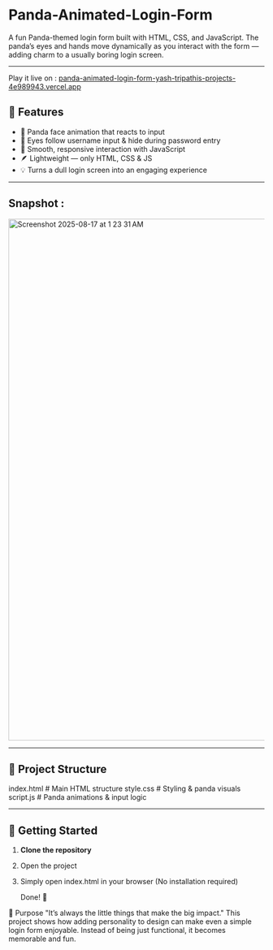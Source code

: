 # Panda-Animated-Login-Form
A fun Panda-themed login form built with HTML, CSS, and JavaScript. The panda’s eyes and hands move dynamically as you interact with the form — adding charm to a usually boring login screen.

---
Play it live on : [panda-animated-login-form-yash-tripathis-projects-4e989943.vercel.app](https://panda-animated-login-form.vercel.app)

## 🌟 Features
- 🐼 Panda face animation that reacts to input  
- 👀 Eyes follow username input & hide during password entry  
- 🎥 Smooth, responsive interaction with JavaScript  
- 🪶 Lightweight — only HTML, CSS & JS  
- 💡 Turns a dull login screen into an engaging experience  

---

## Snapshot :  
<img width="1771" height="1028" alt="Screenshot 2025-08-17 at 1 23 31 AM" src="https://github.com/user-attachments/assets/035687d3-97e6-4f87-9384-3b89e20e5ebf" />


---

## 📂 Project Structure
index.html # Main HTML structure
style.css # Styling & panda visuals
script.js # Panda animations & input logic

---

## 🚀 Getting Started
1. **Clone the repository**

2. Open the project

3. Simply open index.html in your browser
   (No installation required)

   Done! 🎉

🎯 Purpose
"It’s always the little things that make the big impact."
This project shows how adding personality to design can make even a simple login form enjoyable.
Instead of being just functional, it becomes memorable and fun.
